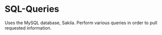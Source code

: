# SQL-Queries

Uses the MySQL database, Sakila.  Perform various queries in order to pull requested information.
